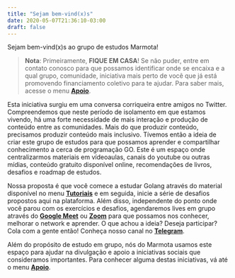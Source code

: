 ```yaml
---
title: "Sejam bem-vind(x)s"
date: 2020-05-07T21:36:10-03:00
draft: false
---
```


Sejam bem-vind(x)s ao grupo de estudos Marmota!

> **Nota**: Primeiramente, **FIQUE EM CASA**! Se não puder, entre em contato conosco para que possamos identificar onde se encaixa e a qual grupo, comunidade, iniciativa mais perto de você que já está promovendo financiamento coletivo para te ajudar. Para saber mais, acesse o menu **[Apoio](https://marmotaproject.github.io/page/apoio/)**.

Esta iniciativa surgiu em uma conversa corriqueira entre amigos no Twitter. Compreendemos que neste período de isolamento em que estamos vivendo, há uma forte necessidade de mais interação e produção de conteúdo entre as comunidades. Mais do que produzir conteúdo, precisamos produzir conteúdo mais inclusivo. Tívemos então a ideia de criar este grupo de estudos para que possamos aprender e compartilhar conhecimento a cerca de programação GO. Este é um espaço onde centralizarmos materiais em vídeoaulas, canais do youtube ou outras mídias, conteúdo gratuito disponível online, recomendações de livros, desafios e roadmap de estudos.

Nossa proposta é que você comece a estudar Golang através do material disponível no menu **[Tutoriais](https://marmotaproject.github.io/page/tutoriais/)** e em seguida, inicie a série de desafios propostos aqui na plataforma. Além disso, independente do ponto onde você parou com os exercícios e desafios, agendaremos lives em grupo através do **[Google Meet](https://meet.google.com/)** ou **[Zoom](https://zoom.us/)** para que possamos nos conhecer, melhorar o network e aprender. O que achou a ideia? Deseja participar? Cola com a gente então! Conheça nosso canal no **[Telegram](https://t.me/joinchat/ClM0VBp3EC8o6OgET7LI9Q)**.

Além do propósito de estudo em grupo, nós do Marmota usamos este espaço para ajudar na divulgação e apoio a iniciativas sociais que consideramos importantes. Para conhecer alguma destas iniciativas, vá até o menu **[Apoio](https://marmotaproject.github.io/page/apoio/)**.

